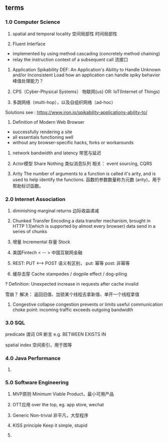 ## terms

### 1.0 Computer Science
1. spatial and temporal locality
空间局部性
时间局部性

1. Fluent Interface
- implemented by using method cascading (concretely method chaining)
- relay the instruction context of a subsequent call
流接口

1. Application Spikability
DEF: An Application's Ability to Handle Unknown and/or Inconsistent Load
how an application can handle spiky behavior
峰值处理能力？

1. CPS（Cyber-Physical Systems）
物联网(us)
OR: IoT(Internet of Things)

1. 多跳网络（multi-hop），以及自组织网络（ad-hoc）

Solutions see : https://www.iron.io/spikability-applications-ability-to/

1. Definition of Modern Web Browser
- successfully rendering a site
- all essentials functioning well
- without any browser-specific hacks, forks or workarounds

1. network bandwidth and latency
带宽与延迟

1. Actor模型
Share Nothing 
类似消息队列 
相关： event sourcing, CQRS

1. Arity
The number of arguments to a function is called it's arity, and is used to help identify the functions. 
函数的参数数量称为元数 (arity)，用于帮助标识函数。

### 2.0 Internet Association
1. diminishing marginal returns
边际收益递减

1. Chunked Transfer Encoding
a data transfer mechanism, brought in HTTP 1.1(which is supported by almost every browser)
data send in a series of chunks


1. 增量 Incremental
存量 Stock

1. 美国Fintech < -- > 中国互联网金融

1. REST: PUT <--> POST
语义有区别，
put: 幂等
post: 非幂等

1. 缓存击穿
Cache stampedes / dogpile effect / dog-piling

? Definition: Unexpected increase in requests after cache invalid

雪崩？
解决：
返回旧值、加锁某个线程去拿新值、单开一个线程拿值

1. Congestive collapse
congestion prevents or limits useful communication
choke point: incoming traffic exceeds outgoing bandwidth

### 3.0 SQL
predicate 谓词
OR 断言
e.g. BETWEEN EXISTS IN

spatial index
空间索引，用于图等

### 4.0 Java Performance
1. 

### 5.0 Software Engineering
1. MVP原则
 Minimum Viable Product，最小可用产品
 
2. OTT应用
 over the top, eg. app store, wechat 
 
3. Generic
Non-trivial   非平凡，大型程序

4. KISS principle
Keep it simple, stupid
   
5.  